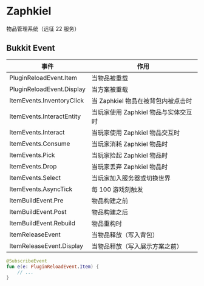 # Zaphkiel
物品管理系统（远征 22 服务）

## Bukkit Event

| 事件 | 作用 |
| --- | --- |
| PluginReloadEvent.Item | 当物品被重载 |
| PluginReloadEvent.Display | 当方案被重载 |
| ItemEvents.InventoryClick | 当 Zaphkiel 物品在被背包内被点击时 |
| ItemEvents.InteractEntity | 当玩家使用 Zaphkiel 物品与实体交互时 |
| ItemEvents.Interact | 当玩家使用 Zaphkiel 物品交互时 |
| ItemEvents.Consume | 当玩家消耗 Zaphkiel 物品时 |
| ItemEvents.Pick | 当玩家捡起 Zaphkiel 物品时 |
| ItemEvents.Drop | 当玩家丢弃 Zaphkiel 物品时 |
| ItemEvents.Select | 当玩家加入服务器或切换世界 |
| ItemEvents.AsyncTick | 每 100 游戏刻触发 |
| ItemBuildEvent.Pre | 物品构建之前 |
| ItemBuildEvent.Post | 物品构建之后 |
| ItemBuildEvent.Rebuild | 物品重构时 |
| ItemReleaseEvent | 当物品释放（写入背包） |
| ItemReleaseEvent.Display | 当物品释放（写入展示方案之前） |

```kotlin
@SubscribeEvent
fun e(e: PluginReloadEvent.Item) {
    // ...
}
```